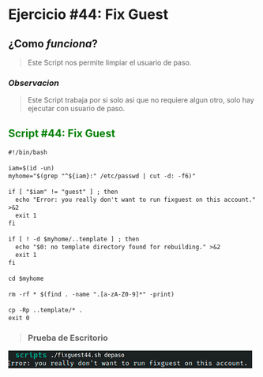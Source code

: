 # Ejercicio #44: Fix Guest

## ¿Como _funciona_?

>Este Script nos permite limpiar el usuario de paso.

### _Observacion_ ###
>Este Script trabaja por si solo asi que no requiere algun otro, solo hay ejecutar con usuario de paso.

## <span style="color:green">Script #44: Fix Guest </span> ##

```shell
#!/bin/bash

iam=$(id -un)
myhome="$(grep "^${iam}:" /etc/passwd | cut -d: -f6)"

if [ "$iam" != "guest" ] ; then
  echo "Error: you really don't want to run fixguest on this account." >&2
  exit 1
fi

if [ ! -d $myhome/..template ] ; then
  echo "$0: no template directory found for rebuilding." >&2
  exit 1
fi

cd $myhome

rm -rf * $(find . -name ".[a-zA-Z0-9]*" -print)

cp -Rp ..template/* .
exit 0
```

> ### Prueba de Escritorio ###
![39](44.png)